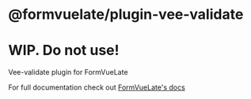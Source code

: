 # @formvuelate/plugin-vee-validate

# WIP. Do not use!

Vee-validate plugin for FormVueLate

For full documentation check out [FormVueLate's docs](http://formvuelate.js.org/)